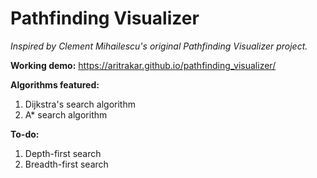 # Pathfinding Visualizer

*Inspired by Clement Mihailescu's original Pathfinding Visualizer project.*

**Working demo:** https://aritrakar.github.io/pathfinding_visualizer/

**Algorithms featured:**
1. Dijkstra's search algorithm
2. A* search algorithm

**To-do:**
1. Depth-first search
2. Breadth-first search
